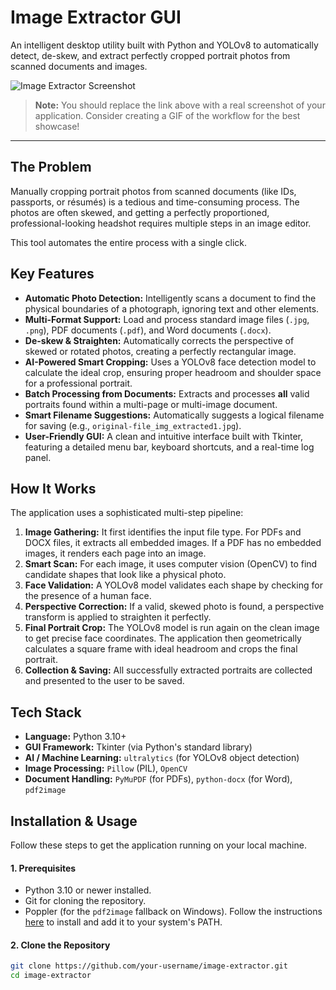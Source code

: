 # Image Extractor GUI

An intelligent desktop utility built with Python and YOLOv8 to automatically detect, de-skew, and extract perfectly cropped portrait photos from scanned documents and images.

![Image Extractor Screenshot](https://i.imgur.com/your-screenshot-url.png)
> **Note:** You should replace the link above with a real screenshot of your application. Consider creating a GIF of the workflow for the best showcase!

---

## The Problem

Manually cropping portrait photos from scanned documents (like IDs, passports, or résumés) is a tedious and time-consuming process. The photos are often skewed, and getting a perfectly proportioned, professional-looking headshot requires multiple steps in an image editor.

This tool automates the entire process with a single click.

## Key Features

- **Automatic Photo Detection:** Intelligently scans a document to find the physical boundaries of a photograph, ignoring text and other elements.
- **Multi-Format Support:** Load and process standard image files (`.jpg`, `.png`), PDF documents (`.pdf`), and Word documents (`.docx`).
- **De-skew & Straighten:** Automatically corrects the perspective of skewed or rotated photos, creating a perfectly rectangular image.
- **AI-Powered Smart Cropping:** Uses a YOLOv8 face detection model to calculate the ideal crop, ensuring proper headroom and shoulder space for a professional portrait.
- **Batch Processing from Documents:** Extracts and processes **all** valid portraits found within a multi-page or multi-image document.
- **Smart Filename Suggestions:** Automatically suggests a logical filename for saving (e.g., `original-file_img_extracted1.jpg`).
- **User-Friendly GUI:** A clean and intuitive interface built with Tkinter, featuring a detailed menu bar, keyboard shortcuts, and a real-time log panel.

## How It Works

The application uses a sophisticated multi-step pipeline:

1.  **Image Gathering:** It first identifies the input file type. For PDFs and DOCX files, it extracts all embedded images. If a PDF has no embedded images, it renders each page into an image.
2.  **Smart Scan:** For each image, it uses computer vision (OpenCV) to find candidate shapes that look like a physical photo.
3.  **Face Validation:** A YOLOv8 model validates each shape by checking for the presence of a human face.
4.  **Perspective Correction:** If a valid, skewed photo is found, a perspective transform is applied to straighten it perfectly.
5.  **Final Portrait Crop:** The YOLOv8 model is run again on the clean image to get precise face coordinates. The application then geometrically calculates a square frame with ideal headroom and crops the final portrait.
6.  **Collection & Saving:** All successfully extracted portraits are collected and presented to the user to be saved.

## Tech Stack

- **Language:** Python 3.10+
- **GUI Framework:** Tkinter (via Python's standard library)
- **AI / Machine Learning:** `ultralytics` (for YOLOv8 object detection)
- **Image Processing:** `Pillow` (PIL), `OpenCV`
- **Document Handling:** `PyMuPDF` (for PDFs), `python-docx` (for Word), `pdf2image`

## Installation & Usage

Follow these steps to get the application running on your local machine.

#### 1. Prerequisites
- Python 3.10 or newer installed.
- Git for cloning the repository.
- Poppler (for the `pdf2image` fallback on Windows). Follow the instructions [here](https://github.com/oschwartz10612/poppler-windows/releases/) to install and add it to your system's PATH.

#### 2. Clone the Repository
```bash
git clone https://github.com/your-username/image-extractor.git
cd image-extractor